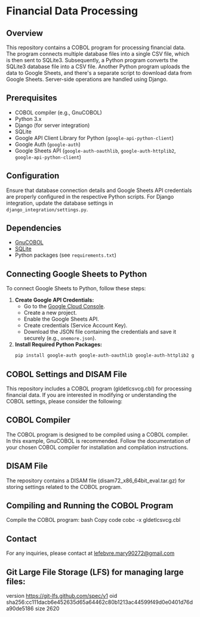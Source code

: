 # Financial Data Processing

## Overview

This repository contains a COBOL program for processing financial data. The program connects multiple database files into a single CSV file, which is then sent to SQLite3. Subsequently, a Python program converts the SQLite3 database file into a CSV file. Another Python program uploads the data to Google Sheets, and there's a separate script to download data from Google Sheets. Server-side operations are handled using Django.

## Prerequisites

- COBOL compiler (e.g., GnuCOBOL)
- Python 3.x
- Django (for server integration)
- SQLite
- Google API Client Library for Python (`google-api-python-client`)
- Google Auth (`google-auth`)
- Google Sheets API (`google-auth-oauthlib`, `google-auth-httplib2`, `google-api-python-client`)

## Configuration

Ensure that database connection details and Google Sheets API credentials are properly configured in the respective Python scripts. For Django integration, update the database settings in `django_integration/settings.py`.

## Dependencies

- [GnuCOBOL](https://sourceforge.net/projects/gnucobol/)
- [SQLite](https://www.sqlite.org/)
- Python packages (see `requirements.txt`)

## Connecting Google Sheets to Python

To connect Google Sheets to Python, follow these steps:

1. **Create Google API Credentials:**
    - Go to the [Google Cloud Console](https://console.cloud.google.com/).
    - Create a new project.
    - Enable the Google Sheets API.
    - Create credentials (Service Account Key).
    - Download the JSON file containing the credentials and save it securely (e.g., `onemore.json`).
2. **Install Required Python Packages:**
   ```bash
   pip install google-auth google-auth-oauthlib google-auth-httplib2 google-api-python-client

## COBOL Settings and DISAM File
This repository includes a COBOL program (gldetlcsvcg.cbl) for processing financial data. If you are interested in modifying or understanding the COBOL settings, please consider the following:

## COBOL Compiler
The COBOL program is designed to be compiled using a COBOL compiler. In this example, GnuCOBOL is recommended.
Follow the documentation of your chosen COBOL compiler for installation and compilation instructions.
## DISAM File
The repository contains a DISAM file (disam72_x86_64bit_eval.tar.gz) for storing settings related to the COBOL program.
## Compiling and Running the COBOL Program
Compile the COBOL program:
bash
Copy code
cobc -x gldetlcsvcg.cbl

## Contact
For any inquiries, please contact at lefebvre.mary90272@gmail.com

## Git Large File Storage (LFS) for managing large files:
 version https://git-lfs.github.com/spec/v1
oid sha256:cc111dacb6e452635d65a64462c80b1213ac44599f49d0e0401d76da90de5186
size 2620
